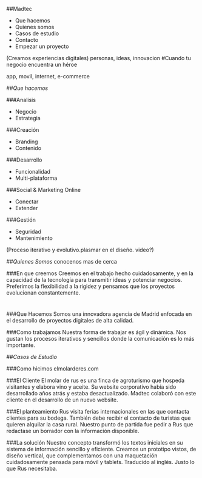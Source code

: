 ##Madtec
- Que hacemos
- Quienes somos
- Casos de estudio
- Contacto
- Empezar un proyecto


(Creamos experiencias digitales)
personas, ideas, innovacion
#Cuando tu negocio encuentra un héroe

app, movil, internet, e-commerce

##*Que hacemos*

###Analisis
- Negocio
- Estrategia

###Creación
- Branding
- Contenido

###Desarrollo
- Funcionalidad
- Multi-plataforma

###Social & Marketing Online
- Conectar
- Extender

###Gestión
- Seguridad
- Mantenimiento

(Proceso iterativo y evolutivo.plasmar en el diseño. video?)

##*Quienes Somos*
conocenos mas de cerca

###En que creemos
Creemos en el trabajo hecho cuidadosamente, y en la capacidad de la tecnología para transmitir ideas y potenciar negocios. Preferimos la flexibilidad a la rigidez y pensamos que los proyectos evolucionan constantemente.
#

###Que Hacemos
Somos una innovadora agencia de Madrid enfocada en el desarrollo de proyectos digitales de alta calidad. 

###Como trabajamos
Nuestra forma de trabajar es ágil y dinámica. Nos gustan los procesos iterativos y sencillos donde la comunicación es lo más importante. 

##*Casos de Estudio*

###Como hicimos elmolarderes.com

###El Cliente
El molar de rus es una finca de agroturismo que hospeda visitantes y elabora vino y aceite. 
Su website corporativo había sido desarrollado años atrás y estaba desactualizado. Madtec colaboró con este cliente en el desarrollo de un nuevo website. 

###El planteamiento
Rus visita ferias internacionales en las que contacta clientes para su bodega. También debe recibir el contacto de turistas que quieren alquilar la casa rural. Nuestro punto de partida fue pedir a Rus que redactase un borrador con la información disponible.

###La solución
Nuestro concepto transformó los textos iniciales en su sistema de información sencillo y eficiente. Creamos un prototipo vistos, de diseño vertical, que complementamos con una maquetación cuidadosamente pensada para móvil y tablets. Traducido al inglés. Justo lo que Rus necesitaba. 





